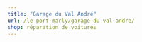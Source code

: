 ```yaml
---
title: "Garage du Val André"
url: /le-port-marly/garage-du-val-andre/
shop: réparation de voitures
---
```


